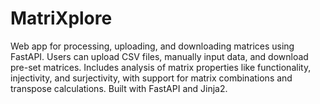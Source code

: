 # MatriXplore
Web app for processing, uploading, and downloading matrices using FastAPI. Users can upload CSV files, manually input data, and download pre-set matrices. Includes analysis of matrix properties like functionality, injectivity, and surjectivity, with support for matrix combinations and transpose calculations. Built with FastAPI and Jinja2.
